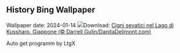 ## History Bing Wallpaper
Wallpaper date: 2024-01-14
![](https://www.bing.com/th?id=OHR.HokkaidoSwans_IT-IT3824531235_UHD.jpg&w=1000)Download: [Cigni sevatici nel Lago di Kussharo, Giappone (© Darrell Gulin/DanitaDelimont.com)](https://www.bing.com/th?id=OHR.HokkaidoSwans_IT-IT3824531235_UHD.jpg)

Auto get programm by LtgX
